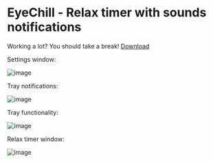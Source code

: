 
# EyeChill - Relax timer with sounds notifications
Working a lot? You should take a break!
[Download](https://github.com/dariulone/EyeChill/releases/ "download")

Settings window:

![image](https://user-images.githubusercontent.com/120137964/229348407-c87e7b84-5852-46b8-a05c-57e2db2c22df.png)


Tray notifications:

![image](https://user-images.githubusercontent.com/120137964/229348457-4a8aa3e9-017e-47d8-bfe0-f2038ccc97bc.png)

Tray functionality:

![image](https://user-images.githubusercontent.com/120137964/229348467-a6335aa7-361d-4d2b-95b2-df4043931f58.png)

Relax timer window:

![image](https://user-images.githubusercontent.com/120137964/229348471-dab9ed9a-3ad2-4139-96ce-951791596453.png)
